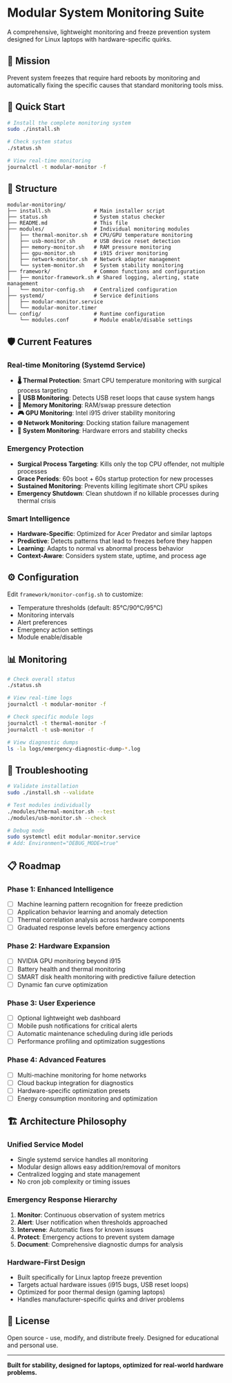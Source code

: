 # Modular System Monitoring Suite

A comprehensive, lightweight monitoring and freeze prevention system designed for Linux laptops with hardware-specific quirks.

## 🎯 **Mission**

Prevent system freezes that require hard reboots by monitoring and automatically fixing the specific causes that standard monitoring tools miss.

## 🚀 **Quick Start**

```bash
# Install the complete monitoring system
sudo ./install.sh

# Check system status
./status.sh

# View real-time monitoring
journalctl -t modular-monitor -f
```

## 📁 **Structure**

```
modular-monitoring/
├── install.sh              # Main installer script
├── status.sh               # System status checker  
├── README.md               # This file
├── modules/                # Individual monitoring modules
│   ├── thermal-monitor.sh  # CPU/GPU temperature monitoring
│   ├── usb-monitor.sh      # USB device reset detection
│   ├── memory-monitor.sh   # RAM pressure monitoring
│   ├── gpu-monitor.sh      # i915 driver monitoring
│   ├── network-monitor.sh  # Network adapter management
│   └── system-monitor.sh   # System stability monitoring
├── framework/              # Common functions and configuration
│   ├── monitor-framework.sh # Shared logging, alerting, state management
│   └── monitor-config.sh   # Centralized configuration
├── systemd/                # Service definitions
│   ├── modular-monitor.service
│   └── modular-monitor.timer
└── config/                 # Runtime configuration
    └── modules.conf        # Module enable/disable settings
```

## 🛡️ **Current Features**

### **Real-time Monitoring (Systemd Service)**
- **🌡️ Thermal Protection**: Smart CPU temperature monitoring with surgical process targeting
- **🔌 USB Monitoring**: Detects USB reset loops that cause system hangs  
- **🧠 Memory Monitoring**: RAM/swap pressure detection
- **🎮 GPU Monitoring**: Intel i915 driver stability monitoring
- **🌐 Network Monitoring**: Docking station failure management
- **🔧 System Monitoring**: Hardware errors and stability checks

### **Emergency Protection**
- **Surgical Process Targeting**: Kills only the top CPU offender, not multiple processes
- **Grace Periods**: 60s boot + 60s startup protection for new processes  
- **Sustained Monitoring**: Prevents killing legitimate short CPU spikes
- **Emergency Shutdown**: Clean shutdown if no killable processes during thermal crisis

### **Smart Intelligence**
- **Hardware-Specific**: Optimized for Acer Predator and similar laptops
- **Predictive**: Detects patterns that lead to freezes before they happen
- **Learning**: Adapts to normal vs abnormal process behavior
- **Context-Aware**: Considers system state, uptime, and process age

## ⚙️ **Configuration**

Edit `framework/monitor-config.sh` to customize:
- Temperature thresholds (default: 85°C/90°C/95°C)
- Monitoring intervals  
- Alert preferences
- Emergency action settings
- Module enable/disable

## 📊 **Monitoring**

```bash
# Check overall status
./status.sh

# View real-time logs
journalctl -t modular-monitor -f

# Check specific module logs
journalctl -t thermal-monitor -f
journalctl -t usb-monitor -f

# View diagnostic dumps
ls -la logs/emergency-diagnostic-dump-*.log
```

## 🔧 **Troubleshooting**

```bash
# Validate installation
sudo ./install.sh --validate

# Test modules individually
./modules/thermal-monitor.sh --test
./modules/usb-monitor.sh --check

# Debug mode
sudo systemctl edit modular-monitor.service
# Add: Environment="DEBUG_MODE=true"
```

## 📋 **Roadmap**

### **Phase 1: Enhanced Intelligence**
- [ ] Machine learning pattern recognition for freeze prediction
- [ ] Application behavior learning and anomaly detection  
- [ ] Thermal correlation analysis across hardware components
- [ ] Graduated response levels before emergency actions

### **Phase 2: Hardware Expansion**  
- [ ] NVIDIA GPU monitoring beyond i915
- [ ] Battery health and thermal monitoring
- [ ] SMART disk health monitoring with predictive failure detection
- [ ] Dynamic fan curve optimization

### **Phase 3: User Experience**
- [ ] Optional lightweight web dashboard
- [ ] Mobile push notifications for critical alerts
- [ ] Automatic maintenance scheduling during idle periods
- [ ] Performance profiling and optimization suggestions

### **Phase 4: Advanced Features**
- [ ] Multi-machine monitoring for home networks
- [ ] Cloud backup integration for diagnostics
- [ ] Hardware-specific optimization presets
- [ ] Energy consumption monitoring and optimization

## 🏗️ **Architecture Philosophy**

### **Unified Service Model**
- Single systemd service handles all monitoring
- Modular design allows easy addition/removal of monitors
- Centralized logging and state management
- No cron job complexity or timing issues

### **Emergency Response Hierarchy**
1. **Monitor**: Continuous observation of system metrics
2. **Alert**: User notification when thresholds approached  
3. **Intervene**: Automatic fixes for known issues
4. **Protect**: Emergency actions to prevent system damage
5. **Document**: Comprehensive diagnostic dumps for analysis

### **Hardware-First Design**
- Built specifically for Linux laptop freeze prevention
- Targets actual hardware issues (i915 bugs, USB reset loops)
- Optimized for poor thermal design (gaming laptops)
- Handles manufacturer-specific quirks and driver problems

## 📜 **License**

Open source - use, modify, and distribute freely. Designed for educational and personal use.

---

**Built for stability, designed for laptops, optimized for real-world hardware problems.**